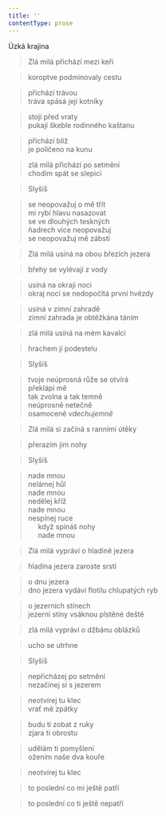 ```yaml
---
title: ''
contentType: prose
---
```


Úzká krajina

> Zlá milá přichází mezi keři

> koroptve podminovaly cestu

> přichází trávou  
> tráva spásá její kotníky

> stojí před vraty  
> pukají škeble rodinného kaštanu

> přichází blíž  
> je políčeno na kunu

> zlá milá přichází po setmění  
> chodím spát se slepicí

> Slyšíš

> se neopovažuj o mě třít  
> mi rybí hlavu nasazovat  
> se ve dlouhých teskných  
> ňadrech více neopovažuj  
> se neopovažuj mě zábsti

> Zlá milá usíná na obou březích jezera

> břehy se vylévají z vody

> usíná na okraji noci  
> okraj noci se nedopočítá první hvězdy

> usíná v zimní zahradě  
> zimní zahrada je obtěžkána táním

> zlá milá usíná na mém kavalci

> hrachem jí podestelu

> Slyšíš

> tvoje neúprosná růže se otvírá  
> překlápí mě  
> tak zvolna a tak temně  
> neúprosně netečně  
> osamoceně _vdechujemně_

> Zlá milá si začíná s ranními útěky

> přerazím jim nohy

> Slyšíš

> nade mnou  
> nelámej hůl  
> nade mnou  
> nedělej kříž  
> nade mnou  
> nespínej ruce  
>      když spínáš nohy  
>      nade mnou

> Zlá milá vypráví o hladině jezera

> hladina jezera zaroste srstí

> o dnu jezera  
> dno jezera vydáví flotilu chlupatých ryb

> o jezerních stínech  
> jezerní stíny vsáknou plstěné deště

> zlá milá vypráví o džbánu oblázků

> ucho se utrhne

> Slyšíš

> nepřicházej po setmění  
> nezačínej si s jezerem

> neotvírej tu klec  
> vrať mě zpátky

> budu ti zobat z ruky  
> zjara ti obrostu

> udělám ti pomyšlení  
> ožením naše dva kouře

> neotvírej tu klec

> to poslední co mi ještě patří

> to poslední co ti ještě nepatří
